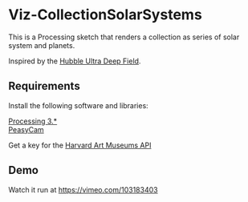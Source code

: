 Viz-CollectionSolarSystems
==========================
This is a Processing sketch that renders a collection as series of solar system and planets.

Inspired by the [Hubble Ultra Deep Field](http://hubblesite.org/newscenter/archive/releases/2014/27/).

Requirements
------------

Install the following software and libraries:  

[Processing 3.*](https://processing.org/)  
[PeasyCam](http://mrfeinberg.com/peasycam/)   

Get a key for the [Harvard Art Museums API](https://www.harvardartmuseums.org/collections/api)  

Demo
----

Watch it run at https://vimeo.com/103183403
